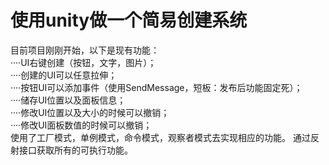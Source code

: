 # 使用unity做一个简易创建系统
目前项目刚刚开始，以下是现有功能：  
····UI右键创建（按钮，文字，图片）；  
····创建的UI可以任意拉伸；  
····按钮UI可以添加事件（使用SendMessage，短板：发布后功能固定死）；  
····储存UI位置以及面板信息；  
····修改UI位置以及大小的时候可以撤销；  
····修改UI面板数值的时候可以撤销；  
使用了工厂模式，单例模式，命令模式，观察者模式去实现相应的功能。 
通过反射接口获取所有的可执行功能。  

